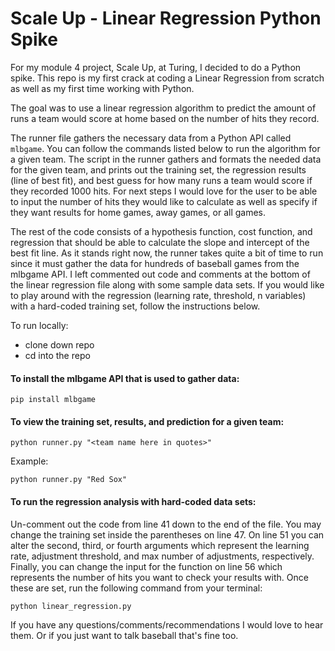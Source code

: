 # Scale Up - Linear Regression Python Spike

For my module 4 project, Scale Up, at Turing, I decided to do a Python spike.  This repo is my first crack at coding a Linear Regression from scratch as well as my first time working with Python.

The goal was to use a linear regression algorithm to predict the amount of runs a team would score at home based on the number of hits they record.

The runner file gathers the necessary data from a Python API called `mlbgame`.  You can follow the commands listed below to run the algorithm for a given team. The script in the runner gathers and formats the needed data for the given team, and prints out the training set, the regression results (line of best fit), and best guess for how many runs a team would score if they recorded 1000 hits.  For next steps I would love for the user to be able to input the number of hits they would like to calculate as well as specify if they want results for home games, away games, or all games.

The rest of the code consists of a hypothesis function, cost function, and regression that should be able to calculate the slope and intercept of the best fit line. As it stands right now, the runner takes quite a bit of time to run since it must gather the data for hundreds of baseball games from the mlbgame API.  I left commented out code and comments at the bottom of the linear regression file along with some sample data sets.  If you would like to play around with the regression (learning rate, threshold, n variables) with a hard-coded training set, follow the instructions below.

To run locally:
- clone down repo
- cd into the repo

#### To install the mlbgame API that is used to gather data:
```
pip install mlbgame
```

#### To view the training set, results, and prediction for a given team:
```
python runner.py "<team name here in quotes>"
```

Example:
```
python runner.py "Red Sox"
```

#### To run the regression analysis with hard-coded data sets:

Un-comment out the code from line 41 down to the end of the file.  You may change the training set inside the parentheses on line 47.  On line 51 you can alter the second, third, or fourth arguments which represent the learning rate, adjustment threshold, and max number of adjustments, respectively.  Finally, you can change the input for the function on line 56 which represents the number of hits you want to check your results with.  Once these are set, run the following command from your terminal:

```
python linear_regression.py
```

If you have any questions/comments/recommendations I would love to hear them.  Or if you just want to talk baseball that's fine too.
